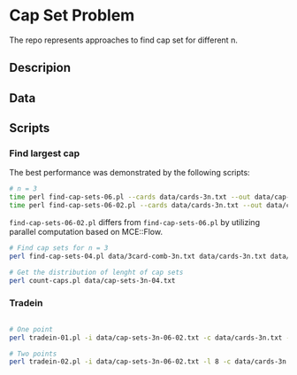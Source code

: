 # Cap Set Problem

The repo represents approaches to find cap set for different n. 

## Descripion

## Data

## Scripts


### Find largest cap

The best performance was demonstrated by the following scripts:

```bash
# n = 3
time perl find-cap-sets-06.pl --cards data/cards-3n.txt --out data/cap-sets-3n-06.txt # 0m0.987s
time perl find-cap-sets-06-02.pl --cards data/cards-3n.txt --out data/cap-sets-3n-06-02.txt # 0m0.312s 
```

`find-cap-sets-06-02.pl` differs from `find-cap-sets-06.pl` by utilizing parallel computation based on MCE::Flow.


```bash
# Find cap sets for n = 3 
perl find-cap-sets-04.pl data/3card-comb-3n.txt data/cards-3n.txt data/cap-sets-3n-04.txt

# Get the distribution of lenght of cap sets
perl count-caps.pl data/cap-sets-3n-04.txt

```

### Tradein

```bash

# One point
perl tradein-01.pl -i data/cap-sets-3n-06-02.txt -c data/cards-3n.txt -l 8 -o data/cap-sets-3n-tradein.txt

# Two points
perl tradein-02.pl -i data/cap-sets-3n-06-02.txt -l 8 -c data/cards-3n.txt -o data/cap-sets-3n-tradein-02.txt

```

